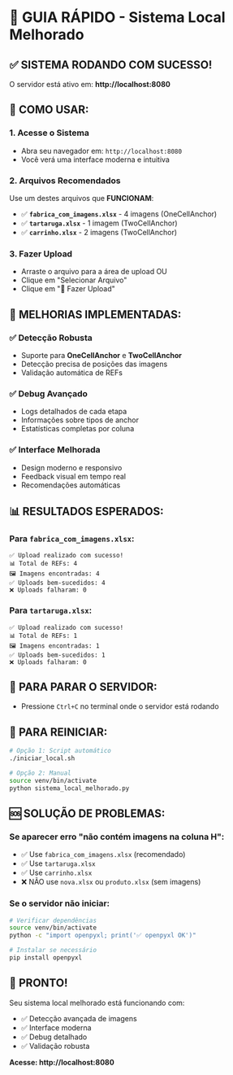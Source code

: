 # 🚀 GUIA RÁPIDO - Sistema Local Melhorado

## ✅ **SISTEMA RODANDO COM SUCESSO!**

O servidor está ativo em: **http://localhost:8080**

## 🎯 **COMO USAR:**

### 1. **Acesse o Sistema**
- Abra seu navegador em: `http://localhost:8080`
- Você verá uma interface moderna e intuitiva

### 2. **Arquivos Recomendados**
Use um destes arquivos que **FUNCIONAM**:
- ✅ **`fabrica_com_imagens.xlsx`** - 4 imagens (OneCellAnchor)
- ✅ **`tartaruga.xlsx`** - 1 imagem (TwoCellAnchor)
- ✅ **`carrinho.xlsx`** - 2 imagens (TwoCellAnchor)

### 3. **Fazer Upload**
- Arraste o arquivo para a área de upload OU
- Clique em "Selecionar Arquivo"
- Clique em "🚀 Fazer Upload"

## 🔧 **MELHORIAS IMPLEMENTADAS:**

### ✅ **Detecção Robusta**
- Suporte para **OneCellAnchor** e **TwoCellAnchor**
- Detecção precisa de posições das imagens
- Validação automática de REFs

### ✅ **Debug Avançado**
- Logs detalhados de cada etapa
- Informações sobre tipos de anchor
- Estatísticas completas por coluna

### ✅ **Interface Melhorada**
- Design moderno e responsivo
- Feedback visual em tempo real
- Recomendações automáticas

## 📊 **RESULTADOS ESPERADOS:**

### Para `fabrica_com_imagens.xlsx`:
```
✅ Upload realizado com sucesso!
📊 Total de REFs: 4
🖼️ Imagens encontradas: 4
✅ Uploads bem-sucedidos: 4
❌ Uploads falharam: 0
```

### Para `tartaruga.xlsx`:
```
✅ Upload realizado com sucesso!
📊 Total de REFs: 1
🖼️ Imagens encontradas: 1
✅ Uploads bem-sucedidos: 1
❌ Uploads falharam: 0
```

## 🛑 **PARA PARAR O SERVIDOR:**
- Pressione `Ctrl+C` no terminal onde o servidor está rodando

## 🔄 **PARA REINICIAR:**
```bash
# Opção 1: Script automático
./iniciar_local.sh

# Opção 2: Manual
source venv/bin/activate
python sistema_local_melhorado.py
```

## 🆘 **SOLUÇÃO DE PROBLEMAS:**

### Se aparecer erro "não contém imagens na coluna H":
- ✅ Use `fabrica_com_imagens.xlsx` (recomendado)
- ✅ Use `tartaruga.xlsx` 
- ✅ Use `carrinho.xlsx`
- ❌ NÃO use `nova.xlsx` ou `produto.xlsx` (sem imagens)

### Se o servidor não iniciar:
```bash
# Verificar dependências
source venv/bin/activate
python -c "import openpyxl; print('✅ openpyxl OK')"

# Instalar se necessário
pip install openpyxl
```

## 🎉 **PRONTO!**

Seu sistema local melhorado está funcionando com:
- ✅ Detecção avançada de imagens
- ✅ Interface moderna
- ✅ Debug detalhado
- ✅ Validação robusta

**Acesse: http://localhost:8080**

